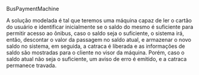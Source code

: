 BusPaymentMachine

A solução modelada é tal que teremos uma máquina capaz de ler o cartão do usuário e identificar inicialmente se o saldo do mesmo é suficiente para permitir acesso ao ônibus, caso o saldo seja o suficiente, o sistema irá, então, descontar o valor da passagem no saldo atual, e armazenar o novo saldo no sistema, em seguida, a catraca é liberada e as informações de saldo são mostradas para o cliente no visor da máquina. Porém, caso o saldo atual não seja o suficiente, um aviso de erro é emitido, e a catraca permanece travada.